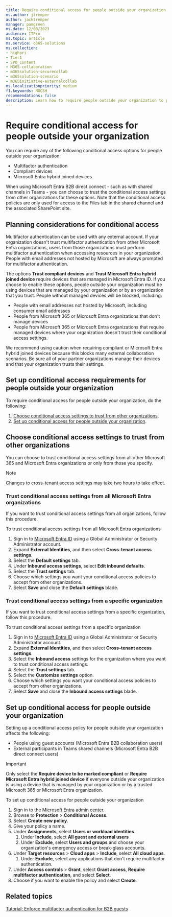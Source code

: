 ```yaml
---
title: Require conditional access for people outside your organization
ms.author: jtremper
author: jacktremper
manager: pamgreen
ms.date: 12/08/2023
audience: ITPro
ms.topic: article
ms.service: o365-solutions
ms.collection: 
- highpri
- Tier1
- SPO_Content
- M365-collaboration
- m365solution-securecollab
- m365solution-scenario
- m365initiative-externalcollab
ms.localizationpriority: medium
f1.keywords: NOCSH
recommendations: false
description: Learn how to require people outside your organization to pass conditional access checks such as MFA and compliant devices.
---
```


# Require conditional access for people outside your organization

You can require any of the following conditional access options for people outside your organization:

- Multifactor authentication
- Compliant devices
- Microsoft Entra hybrid joined devices

When using Microsoft Entra B2B direct connect - such as with shared channels in Teams - you can choose to trust the conditional access settings from other organizations for these options. Note that the conditional access policies are only used for access to the Files tab in the shared channel and the associated SharePoint site.

## Planning considerations for conditional access

Multifactor authentication can be used with any external account. If your organization doesn't trust multifactor authentication from other Microsoft Entra organizations, users from those organizations must perform multifactor authentication when accessing resources in your organization. People with email addresses not hosted by Microsoft are always prompted for multifactor authentication.

The options **Trust compliant devices** and **Trust Microsoft Entra hybrid joined device** require devices that are managed in Microsoft Entra ID. If you choose to enable these options, people outside your organization must be using devices that are managed by your organization or by an organization that you trust. People without managed devices will be blocked, including:

- People with email addresses not hosted by Microsoft, including consumer email addresses
- People from Microsoft 365 or Microsoft Entra organizations that don't manage devices
- People from Microsoft 365 or Microsoft Entra organizations that require managed devices where your organization doesn't trust their conditional access settings.

We recommend using caution when requiring compliant or Microsoft Entra hybrid joined devices because this blocks many external collaboration scenarios. Be sure all of your partner organizations manage their devices and that your organization trusts their settings.

## Set up conditional access requirements for people outside your organization

To require conditional access for people outside your organization, do the following:

1. [Choose conditional access settings to trust from other organizations](#choose-conditional-access-settings-to-trust-from-other-organizations).
1. [Set up conditional access for people outside your organization](#set-up-conditional-access-for-people-outside-your-organization).

## Choose conditional access settings to trust from other organizations

You can choose to trust conditional access settings from all other Microsoft 365 and Microsoft Entra organizations or only from those you specify.

> [!NOTE]
> Changes to cross-tenant access settings may take two hours to take effect.

<a name='trust-conditional-access-settings-from-all-azure-active-directory-organizations'></a>

### Trust conditional access settings from all Microsoft Entra organizations

If you want to trust conditional access settings from all organizations, follow this procedure.

To trust conditional access settings from all Microsoft Entra organizations
1. Sign in to [Microsoft Entra ID](https://entra.microsoft.com) using a Global Administrator or Security Administrator account.
1. Expand **External Identities**, and then select **Cross-tenant access settings**.
1. Select the **Default settings** tab.
1. Under **Inbound access settings**, select **Edit inbound defaults**.
1. Select the **Trust settings** tab.
1. Choose which settings you want your conditional access policies to accept from other organizations.
1. Select **Save** and close the **Default settings** blade.

### Trust conditional access settings from a specific organization

If you want to trust conditional access settings from a specific organization, follow this procedure.

To trust conditional access settings from a specific organization
1. Sign in to [Microsoft Entra ID](https://entra.microsoft.com) using a Global Administrator or Security Administrator account.
1. Expand **External Identities**, and then select **Cross-tenant access settings**.
1. Select the **Inbound access** settings for the organization where you want to trust conditional access settings.
1. Select the **Trust settings** tab.
1. Select the **Customize settings** option.
1. Choose which settings you want your conditional access policies to accept from other organizations.
1. Select **Save** and close the **Inbound access settings** blade.

## Set up conditional access for people outside your organization

Setting up a conditional access policy for people outside your organization affects the following:

- People using guest accounts (Microsoft Entra B2B collaboration users)
- External participants in Teams shared channels (Microsoft Entra B2B direct connect users)

> [!IMPORTANT]
> Only select the **Require device to be marked compliant** or **Require Microsoft Entra hybrid joined device** if everyone outside your organization is using a device that is managed by your organization or by a trusted Microsoft 365 or Microsoft Entra organization.

To set up conditional access for people outside your organization
1. Sign in to the [Microsoft Entra admin center](https://entra.microsoft.com).
1. Browse to **Protection** > **Conditional Access**.
1. Select **Create new policy**.
1. Give your policy a name.
1. Under **Assignments**, select **Users or workload identities**.
   1. Under **Include**, select **All guest and external users**
   1. Under **Exclude**, select **Users and groups** and choose your organization's emergency access or break-glass accounts. 
1. Under **Target resources** > **Cloud apps** > **Include**, select **All cloud apps**.
   1. Under **Exclude**, select any applications that don't require multifactor authentication.
1. Under **Access controls** > **Grant**, select **Grant access**, **Require multifactor authentication**, and select **Select**.
1. Choose if you want to enable the policy and select **Create**.

## Related topics

[Tutorial: Enforce multifactor authentication for B2B guests](/entra/external-id/b2b-tutorial-require-mfa)
